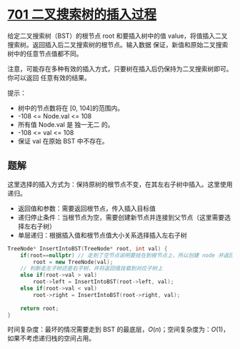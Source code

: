 
# [701 二叉搜索树的插入过程](https://leetcode.cn/problems/insert-into-a-binary-search-tree/description/)

给定二叉搜索树（BST）的根节点 root 和要插入树中的值 value，将值插入二叉搜索树。返回插入后二叉搜索树的根节点。输入数据 保证，新值和原始二叉搜索树中的任意节点值都不同。

注意，可能存在多种有效的插入方式，只要树在插入后仍保持为二叉搜索树即可。你可以返回 任意有效的结果。

提示：

- 树中的节点数将在 [0, 104]的范围内。
- -108 <= Node.val <= 108
- 所有值 Node.val 是 独一无二 的。
- -108 <= val <= 108
- 保证 val 在原始 BST 中不存在。

## 题解

这里选择的插入方式为：保持原树的根节点不变，在其左右子树中插入。这里使用递归。

- 返回值和参数：需要返回根节点，传入插入目标值
- 递归停止条件：当根节点为空，需要创建新节点并连接到父节点（这里需要选择左右子树）
- 单层递归：根据插入值和根节点值大小关系选择插入左右子树

```cpp
TreeNode* InsertIntoBST(TreeNode* root, int val) {
    if(root==nullptr) // 走到了空节点说明要挂在到根节点上，所以创建 node 并返回
        root = new TreeNode(val);
    // 判断走左子树还是右子树，并将返回值挂载到对应子树上
    else if(root->val > val)
        root->left = InsertIntoBST(root->left, val);
    else if(root->val < val)
        root->right = InsertIntoBST(root->right, val);
    
    return root;
}
```

时间复杂度：最坏的情况需要走到 BST 的最底层，$O(n)$；空间复杂度为：$O(1)$，如果不考虑递归栈的空间占用。

